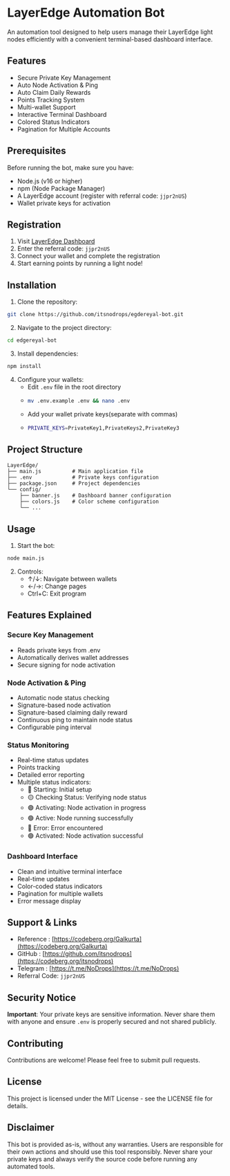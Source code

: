 # LayerEdge Automation Bot

An automation tool designed to help users manage their LayerEdge light nodes efficiently with a convenient terminal-based dashboard interface.

## Features

- Secure Private Key Management
- Auto Node Activation & Ping
- Auto Claim Daily Rewards
- Points Tracking System
- Multi-wallet Support
- Interactive Terminal Dashboard
- Colored Status Indicators
- Pagination for Multiple Accounts

## Prerequisites

Before running the bot, make sure you have:

- Node.js (v16 or higher)
- npm (Node Package Manager)
- A LayerEdge account (register with referral code: `jjpr2nUS`)
- Wallet private keys for activation

## Registration

1. Visit [LayerEdge Dashboard](https://dashboard.layeredge.io)
2. Enter the referral code: `jjpr2nUS`
3. Connect your wallet and complete the registration
4. Start earning points by running a light node!

## Installation

1. Clone the repository:

```bash
git clone https://github.com/itsnodrops/egdereyal-bot.git
```

2. Navigate to the project directory:

```bash
cd edgereyal-bot
```

3. Install dependencies:

```bash
npm install
```

4. Configure your wallets:
   - Edit `.env` file in the root directory
   - ```bash
     mv .env.example .env && nano .env
     ```
   - Add your wallet private keys(separate with commas)
   - ```bash
     PRIVATE_KEYS=PrivateKey1,PrivateKeys2,PrivateKey3
     ```
## Project Structure

```
LayerEdge/
├── main.js          # Main application file
├── .env             # Private keys configuration
├── package.json     # Project dependencies
└── config/
    ├── banner.js    # Dashboard banner configuration
    ├── colors.js    # Color scheme configuration
    └── ...
```

## Usage

1. Start the bot:

```bash
node main.js
```

2. Controls:
   - ↑/↓: Navigate between wallets
   - ←/→: Change pages
   - Ctrl+C: Exit program

## Features Explained

### Secure Key Management

- Reads private keys from .env
- Automatically derives wallet addresses
- Secure signing for node activation

### Node Activation & Ping

- Automatic node status checking
- Signature-based node activation
- Signature-based claiming daily reward
- Continuous ping to maintain node status
- Configurable ping interval

### Status Monitoring

- Real-time status updates
- Points tracking
- Detailed error reporting
- Multiple status indicators:
  - 🔵 Starting: Initial setup
  - 🟡 Checking Status: Verifying node status
  - 🟣 Activating: Node activation in progress
  - 🟢 Active: Node running successfully
  - 🔴 Error: Error encountered
  - 🟢 Activated: Node activation successful

### Dashboard Interface

- Clean and intuitive terminal interface
- Real-time updates
- Color-coded status indicators
- Pagination for multiple wallets
- Error message display

## Support & Links

- Reference   : [https://codeberg.org/Galkurta](https://codeberg.org/Galkurta)
- GitHub      : [https://github.com/itsnodrops](https://codeberg.org/itsnodrops)
- Telegram    : [https://t.me/NoDrops](https://t.me/NoDrops)
- Referral Code: `jjpr2nUS`

## Security Notice

**Important**: Your private keys are sensitive information. Never share them with anyone and ensure `.env` is properly secured and not shared publicly.

## Contributing

Contributions are welcome! Please feel free to submit pull requests.

## License

This project is licensed under the MIT License - see the LICENSE file for details.

## Disclaimer

This bot is provided as-is, without any warranties. Users are responsible for their own actions and should use this tool responsibly. Never share your private keys and always verify the source code before running any automated tools.
